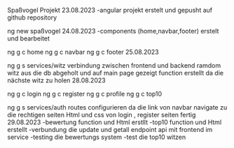 Spaßvogel Projekt
23.08.2023
-angular projekt erstelt und gepusht auf github repository
<!-- create new angular projekt -->
ng new spaßvogel
24.08.2023
-components (home,navbar,footer) erstelt und bearbeitet
<!-- generat components -->
ng g c home
ng g c navbar
ng g c footer
25.08.2023
<!-- service erstelt -->
ng g s services/witz
verbindung zwischen frontend und backend
ramdom witz aus die db abgeholt und auf main page gezeigt
function erstellt da die nächste witz zu holen
28.08.2023
<!-- generat components -->
ng g c login
ng g c register
ng g c profile
ng g c top10
<!-- service erstelt -->
ng g s services/auth
routes configurieren da die link von navbar navigate zu die rechtigen seiten
Html und css von login , register seiten fertig
29.08.2023
-bewertung function und Html erstllt
-top10 function und Html erstellt
-verbundung die update und getall endpoint api mit frontend im service
-testing die bewertungs system
-test die top10 witzen
